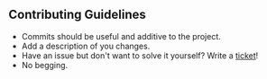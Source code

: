 ## Contributing Guidelines
- Commits should be useful and additive to the project.
- Add a description of you changes.
- Have an issue but don't want to solve it yourself? Write a [ticket](https://github.com/DapfiDuck/OnlineChecker/issues)!
- No begging.
